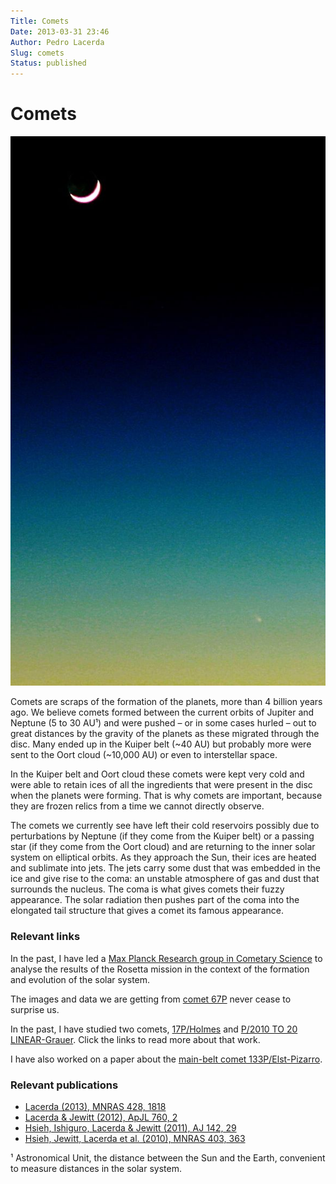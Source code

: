 ```yaml
---
Title: Comets
Date: 2013-03-31 23:46
Author: Pedro Lacerda
Slug: comets
Status: published
---
```


# Comets

![Moon and comet C/2011 L4 from Stoneyford, NI on 2013-03-11.](figs/2013/03/2013-03-11-moon-and-c2011l4.jpg?w=290)


Comets are scraps of the formation of the planets, more than 4 billion years ago. We believe comets formed between the current orbits of Jupiter and Neptune (5 to 30 AU¹) and were pushed – or in some cases hurled – out to great distances by the gravity of the planets as these migrated through the disc. Many ended up in the Kuiper belt (\~40 AU) but probably more were sent to the Oort cloud (\~10,000 AU) or even to interstellar space.

In the Kuiper belt and Oort cloud these comets were kept very cold and were able to retain ices of all the ingredients that were present in the disc when the planets were forming. That is why comets are important, because they are frozen relics from a time we cannot directly observe.

The comets we currently see have left their cold reservoirs possibly due to perturbations by Neptune (if they come from the Kuiper belt) or a passing star (if they come from the Oort cloud) and are returning to the inner solar system on elliptical orbits. As they approach the Sun, their ices are heated and sublimate into jets. The jets carry some dust that was embedded in the ice and give rise to the coma: an unstable atmosphere of gas and dust that surrounds the nucleus. The coma is what gives comets their fuzzy appearance. The solar radiation then pushes part of the coma into the elongated tail structure that gives a comet its famous appearance.

### Relevant links

In the past, I have led a [Max Planck Research group in Cometary Science](cometary-science "Cometary Science") to analyse the results of the Rosetta mission in the context of the formation and evolution of the solar system.

The images and data we are getting from [comet 67P](http://lacerdapedro.wordpress.com/the-nucleus-of-comet-67p/ "The nucleus of comet 67P") never cease to surprise us.

In the past, I have studied two comets, [17P/Holmes](http://lacerdapedro.wordpress.com/the-coma-of-comet-17pholmes/ "The coma of comet 17P/Holmes") and [P/2010 TO 20 LINEAR-Grauer](http://lacerdapedro.wordpress.com/comet-linear-grauer-as-a-mini-29psw1/ "Comet LINEAR-Grauer as a mini-29P/SW1"). Click the links to read more about that work.

I have also worked on a paper about the [main-belt comet 133P/Elst-Pizarro](http://lacerdapedro.wordpress.com/the-seasonal-activity-of-mbc-133p/ "The Seasonal Activity of MBC 133P").

### Relevant publications

-   [Lacerda (2013), MNRAS 428, 1818](http://labs.adsabs.harvard.edu/ui/abs/2013MNRAS.428.1818L)
-   [Lacerda & Jewitt (2012), ApJL 760, 2](http://labs.adsabs.harvard.edu/ui/abs/2012ApJ...760L...2L)
-   [Hsieh, Ishiguro, Lacerda & Jewitt (2011), AJ 142, 29](http://labs.adsabs.harvard.edu/ui/abs/2011AJ....142...29H)
-   [Hsieh, Jewitt, Lacerda et al. (2010), MNRAS 403, 363](http://labs.adsabs.harvard.edu/ui/abs/2010MNRAS.403..363H)

¹ Astronomical Unit, the distance between the Sun and the Earth, convenient to measure distances in the solar system.
